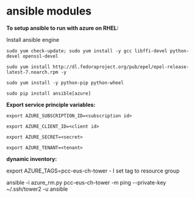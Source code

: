 # ansible modules

**To setup ansible to run with azure on RHEL:**

Install ansible engine

`sudo yum check-update; sudo yum install -y gcc libffi-devel python-devel openssl-devel`

`sudo yum install http://dl.fedoraproject.org/pub/epel/epel-release-latest-7.noarch.rpm -y`

`sudo yum install -y python-pip python-wheel`

`sudo pip install ansible[azure]`

**Export service principle variables:**

`export AZURE_SUBSCRIPTION_ID=<subscription id>`

`export AZURE_CLIENT_ID=<client id>`

`export AZURE_SECRET=<secret>`

`export AZURE_TENANT=<tenant>`

**dynamic inventory:**

export AZURE\_TAGS=pcc-eus-ch-tower - I set tag to resource group

ansible -i azure\_rm.py pcc-eus-ch-tower -m ping --private-key \~/.ssh/tower2 -u ansible
